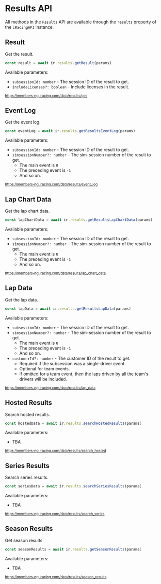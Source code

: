 # Results API

All methods in the `Results` API are available through the `results` property of the `iRacingAPI` instance.

## Result

Get the result.

```ts
const result = await ir.results.getResult(params)
```

Available parameters:

- `subsessionId: number` - The session ID of the result to get.
- `includeLicenses?: boolean` - Include licenses in the result.

<sub>https://members-ng.iracing.com/data/results/get</sub>

## Event Log

Get the event log.

```ts
const eventLog = await ir.results.getResultsEventLog(params)
```

Available parameters:

- `subsessionId: number` - The session ID of the result to get.
- `simsessionNumber?: number` - The sim-session number of the result to get.
  - The main event is `0`
  - The preceding event is `-1`
  - And so on.

<sub>https://members-ng.iracing.com/data/results/event_log</sub>

## Lap Chart Data

Get the lap chart data.

```ts
const lapChartData = await ir.results.getResultsLapChartData(params)
```

Available parameters:

- `subsessionId: number` - The session ID of the result to get.
- `simsessionNumber?: number` - The sim-session number of the result to get.
  - The main event is `0`
  - The preceding event is `-1`
  - And so on.

<sub>https://members-ng.iracing.com/data/results/lap_chart_data</sub>

## Lap Data

Get the lap data.

```ts
const lapData = await ir.results.getResultsLapData(params)
```

Available parameters:

- `subsessionId: number` - The session ID of the result to get.
- `simsessionNumber?: number` - The sim-session number of the result to get.
  - The main event is `0`
  - The preceding event is `-1`
  - And so on.
- `customerId?: number` - The customer ID of the result to get.
  - Required if the subsession was a single-driver event.
  - Optional for team events.
  - If omitted for a team event, then the laps driven by all the team's drivers will be included.

<sub>https://members-ng.iracing.com/data/results/lap_data</sub>

## Hosted Results

Search hosted results.

```ts
const hostedData = await ir.results.searchHostedResults(params)
```

Available parameters:

- TBA

<sub>https://members-ng.iracing.com/data/results/search_hosted</sub>

## Series Results

Search series results.

```ts
const seriesData = await ir.results.searchSeriesResults(params)
```

Available parameters:

- TBA

<sub>https://members-ng.iracing.com/data/results/search_series</sub>

## Season Results

Get season results.

```ts
const seasonResults = await ir.results.getSeasonResults(params)
```

Available parameters:

- TBA

<sub>https://members-ng.iracing.com/data/results/season_results</sub>
